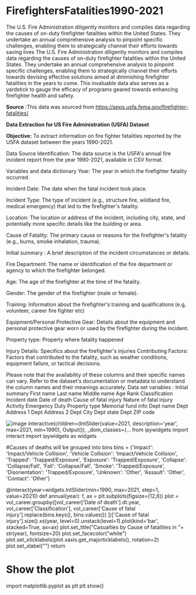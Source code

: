 # FirefightersFatalities1990-2021
  The U.S. Fire Administration diligently monitors and compiles data regarding the causes of on-duty firefighter fatalities within the United States. They undertake an annual comprehensive analysis to pinpoint specific challenges, enabling them to strategically channel their efforts towards saving lives
The U.S. Fire Administration diligently monitors and compiles data regarding the causes of on-duty firefighter fatalities within the United States. They undertake an annual comprehensive analysis to pinpoint specific challenges, enabling them to strategically channel their efforts towards devising effective solutions aimed at diminishing firefighter fatalities in the years to come. This invaluable data also serves as a yardstick to gauge the efficacy of programs geared towards enhancing firefighter health and safety.

**Source** :This data was sourced from https://apps.usfa.fema.gov/firefighter-fatalities/

**Data Extraction for US Fire Administration (USFA) Dataset**

**Objective:** To extract information on fire fighter fatalities  reported by the USFA dataset between the years 1990-2021.

Data Source Identification: The data source is the USFA's annual fire incident report from the year 1990-2021, available in CSV format.

Variables and data dictionary
Year: The year in which the firefighter fatality occurred.

Incident Date: The date when the fatal incident took place.

Incident Type: The type of incident (e.g., structure fire, wildland fire, medical emergency) that led to the firefighter's fatality.

Location: The location or address of the incident, including city, state, and potentially more specific details like the building or area.

Cause of Fatality: The primary cause or reasons for the firefighter's fatality (e.g., burns, smoke inhalation, trauma).

Initial summary : A brief description of the incident circumstances or details.

Fire Department: The name or identification of the fire department or agency to which the firefighter belonged.

Age: The age of the firefighter at the time of the fatality.

Gender: The gender of the firefighter (male or female).

Training: Information about the firefighter's training and qualifications (e.g, volunteer, career fire fighter etc)

Equipment/Personal Protective Gear: Details about the equipment and personal protective gear worn or used by the firefighter during the incident.

Property type: Property where fatality happened 

Injury Details: Specifics about the firefighter's injuries
Contributing Factors: Factors that contributed to the fatality, such as weather conditions, equipment failure, or tactical decisions.



Please note that the availability of these columns and their specific names can vary.  Refer to the dataset's documentation or metadata to understand the column names and their meanings accurately.
Data set variables :
Initial summary	First name	Last name	Middle name	Age	Rank	Classification	Incident date	Date of death	Cause of fatal injury	Nature of fatal injury	Activity	Emergency	Duty	Property type	Memorial fund info	Dept name	Dept Address 1	Dept Address 2	Dept City	Dept state	Dept ZIP code

![image](https://github.com/Jaellynda/FirefightersFatalities1990-2021/assets/101296234/2ac9392e-2ac4-433a-9380-428b9f525e37)
interactive(children=(IntSlider(value=2021, description='year', max=2021, min=1990), Output()), _dom_classes=(…
from ipywidgets import interact
import ipywidgets as widgets


#Causes of deaths will be grouped into bins
bins = {'Impact': 'Impact/Vehicle Collision', 'Vehicle Collision': 'Impact/Vehicle Collision',
        'Trapped': 'Trapped/Exposure', 'Exposure': 'Trapped/Exposure', 
        'Collapse': 'Collapse/Fall', 'Fall': 'Collapse/Fall', 'Smoke': 'Trapped/Exposure',
        'Disorientation': 'Trapped/Exposure', 'Unknown': 'Other', 'Assault': 'Other',
        'Contact': 'Other'}

@interact(year=widgets.IntSlider(min=1990, max=2021, step=1, value=2021))
def annual(year):
     f, ax = plt.subplots(figsize=(12,6))
     plot = vol_career.groupby([vol_career['Date of death'].dt.year, vol_career['Classification'], 
                       vol_career['Cause of fatal injury'].replace(bins.keys(), bins.values())
                         ])['Cause of fatal injury'].size().xs(year, 
                       level=0).unstack(level=1).plot(kind='bar', stacked=True, ax=ax)
     plot.set_title("Casualties by Cause of fatalities in "+ str(year), fontsize=20) 
     plot.set_facecolor("white")
     plot.set_xticklabels(plot.xaxis.get_majorticklabels(), rotation=2)
     plot.set_xlabel("")
     return 
# Show the plot
import matplotlib.pyplot as plt
plt.show()
